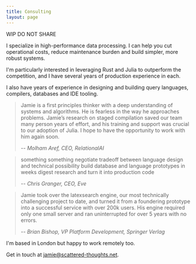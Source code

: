 ```yaml
---
title: Consulting
layout: page
---
```


WIP DO NOT SHARE

I specialize in high-performance data processing. I can help you cut operational costs, reduce maintenance burden and build simpler, more robust systems.

I'm particularly interested in leveraging Rust and Julia to outperform the competition, and I have several years of production experience in each.

I also have years of experience in designing and building query languages, compilers, databases and IDE tooling.

> Jamie is a first principles thinker with a deep understanding of systems and algorithms. He is fearless in the way he approaches problems. Jamie’s research on staged compilation saved our team many person years of effort, and his training and support was crucial to our adoption of Julia. I hope to have the opportunity to work with him again soon.
>
> -- <cite>Molham Aref, CEO, RelationalAI</cite>

> something something
> negotiate tradeoff between language design and technical possibility
> build database and language prototypes in weeks
> digest research and turn it into production code
>
> -- <cite>Chris Granger, CEO, Eve</cite>

> Jamie took over the latexsearch engine, our most technically challenging project to date, and turned it from a foundering prototype into a successful service with over 200k users. His engine required only one small server and ran uninterrupted for over 5 years with no errors.
>
> -- <cite>Brian Bishop, VP Platform Development, Springer Verlag</cite>

I'm based in London but happy to work remotely too.

Get in touch at [jamie@scattered-thoughts.net](mailto:jamie@scattered-thoughts.net).
